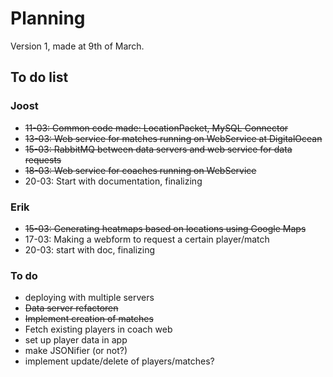 # Planning
Version 1, made at 9th of March.

## To do list

### Joost

* ~~11-03: Common code made: LocationPacket, MySQL Connector~~
* ~~13-03: Web service for matches running on WebService at DigitalOcean~~
* ~~15-03: RabbitMQ between data servers and web service for data requests~~
* ~~18-03: Web service for coaches running on WebService~~
* 20-03: Start with documentation, finalizing

### Erik
* ~~15-03: Generating heatmaps based on locations using Google Maps~~
* 17-03: Making a webform to request a certain player/match
* 20-03: start with doc, finalizing

### To do
* deploying with multiple servers
* ~~Data server refactoren~~
* ~~Implement creation of matches~~
* Fetch existing players in coach web
* set up player data in app
* make JSONifier (or not?)
* implement update/delete of players/matches?
